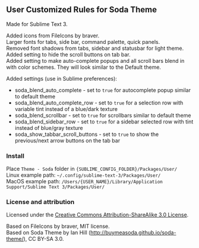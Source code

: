 ## User Customized Rules for Soda Theme

Made for Sublime Text 3.

Added icons from FileIcons by braver.  
Larger fonts for tabs, side bar, command palette, quick panels.  
Removed font shadows from tabs, sidebar and statusbar for light theme.  
Added setting to hide the scroll buttons on tab bar.  
Added setting to make auto-complete popups and all scroll bars blend in with color schemes. They will look similar to the Default theme.  

Added settings (use in Sublime preferences):

 - soda_blend_auto_complete - set to `true` for autocomplete popup similar to default theme
 - soda_blend_auto_complete_row - set to `true` for a selection row with variable tint instead of a blue/dark texture
 - soda_blend_scrollbar - set to `true` for scrollbars similar to default theme
 - soda_blend_sidebar_row - set to `true` for a sidebar selected row with tint instead of blue/gray texture
 - soda_show_tabbar_scroll_buttons - set to `true` to show the previous/next arrow buttons on the tab bar

### Install

Place `Theme - Soda` folder in `{SUBLIME_CONFIG_FOLDER}/Packages/User/`  
Linux example path: `~/.config/sublime-text-3/Packages/User/`  
MacOS example path: `/Users/{USER_NAME}/Library/Application Support/Sublime Text 3/Packages/User/`  

### License and attribution

Licensed under the [Creative Commons Attribution-ShareAlike 3.0 License](http://creativecommons.org/licenses/by-sa/3.0/).

Based on FileIcons by braver, MIT license.  
Based on Soda Theme by Ian Hill (http://buymeasoda.github.io/soda-theme/), CC BY-SA 3.0.
